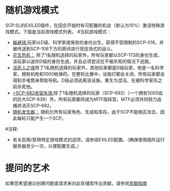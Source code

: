 # 随机游戏模式
SCP:SL的EXILED插件，在回合开始时有可配置的机会（默认为10%）激活特殊游戏模式。下面是当前游戏模式列表。
#当前游戏模式：
- <u>躲避球:</u>玩家以D级、科学家或保安的身份出生，获得不受限制的SCP-018，并被传送到SCP-106下方的房间进行竞技场式的战斗。
- <u>花生危机：</u> 除了1名随机选择的玩家外，所有玩家都以SCP-173的身份生成，该玩家以迷你D级的身份生成，并且必须尝试在不被杀死的情况下逃跑。
- <u>活死人之夜</u>除了1名随机选择的玩家外，其他玩家都是D级玩家，他是一名科学家，拥有机枪和1000枚弹药。在整轮比赛中，设施灯都会关闭，所有玩家都会得到手电筒来帮助导航。D级必须逃离该设施，重生为混沌，在被科学家杀之前杀死他。
- <u>>SCP-682收容失效:</u>除了1名随机选择的玩家（SCP-692）（一个拥有5000血的巨大SCP-939）外，所有玩家都将成为MTF指挥官。MTF必须共同努力追捕并消灭SCP-682。
- <u>随机发生器：</u> 随机化所有玩家角色、生成和库存。由于SCP不能相互攻击，因此每轮只能产生一个SCP。

#注释:
- 有关启用/禁用特定游戏模式的选项，请参阅EXILED配置。（确保使用插件运行服务器至少一次，以便配置生成。）

# 提问的艺术
如果您希望通过创建问题或请求来对此存储库作出贡献，请参阅[贡献指南](https://lambdagaming.github.io/contributing.html)

